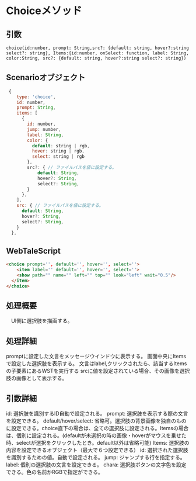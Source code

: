 # Choiceメソッド

## 引数

`choice(id:number, prompt: String,src?: {default: string, hover?:string select?: string}, Items:{id:number, onSelect: function, label: String, color:String, src?: {default: string, hover?:string select?: string})`

## Scenarioオブジェクト

<!-- IDはWTSからオブジェクトに変換する際に設定する -->
``` javascript
 {
    type: 'choice',
    id: number,
    prompt: String,
    items: [
      {
        id: number,
        jump: number,
        label: String,
        color: {
          default: string | rgb,
          hover: string | rgb,
          select: string | rgb
        },
        src?: { // ファイルパスを値に設定する。
            default: String,
            hover?: String,
            select?: String,
        }
      },
    ],
    src: { // ファイルパスを値に設定する。
      default: String,
      hover?: String,
      select?: String,
    }
  },
```

## WebTaleScript

```html
<choice prompt='', default='', hover='', select=''>
	<item label='' default='', hover='', select=''>
    <show path="" name="" left="" top="" look="left" wait="0.5"/>
  </item>
</choice>
```

## 処理概要

　UI側に選択肢を描画する。

## 処理詳細

promptに設定した文言をメッセージウインドウに表示する。
画面中央にItemsで設定した選択肢を表示する。
文言はlabel,クリックされたら、該当するItemsの子要素にあるWSTを実行する
srcに値を設定されている場合、その画像を選択肢の画像として表示する。

## 引数詳細

id: 選択肢を識別するID自動で設定される。
prompt: 選択肢を表示する際の文言を設定できる。
default/hover/select: 省略可。選択肢の背景画像を独自のものに設定できる。choice直下の場合は、全ての選択肢に設定される。Itemsの場合は、個別に設定される。(defaultが未選択の時の画像・hoverがマウスを乗せた時、selectが選択をクリックしたとき。default以外は省略可能)
Items: 選択肢の内容を設定できるオブジェクト（最大で６つ設定できる）
    id: 選択された選択肢を識別するための値。自動で設定される。
    jump: ジャンプする行を指定する。
    label: 個別の選択肢の文言を設定できる。
    chara: 選択肢ボタンの文字色を設定できる。色の名前かRGBで指定ができる。
